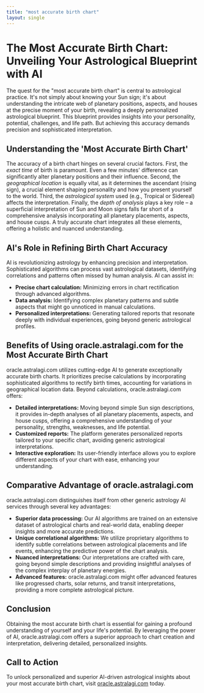 ```yaml
---
title: "most accurate birth chart"
layout: single
---
```


# The Most Accurate Birth Chart: Unveiling Your Astrological Blueprint with AI

The quest for the "most accurate birth chart" is central to astrological practice.  It's not simply about knowing your Sun sign; it's about understanding the intricate web of planetary positions, aspects, and houses at the precise moment of your birth, revealing a deeply personalized astrological blueprint. This blueprint provides insights into your personality, potential, challenges, and life path.  But achieving this accuracy demands precision and sophisticated interpretation.

##  Understanding the 'Most Accurate Birth Chart'

The accuracy of a birth chart hinges on several crucial factors.  First, the *exact time* of birth is paramount.  Even a few minutes' difference can significantly alter planetary positions and their influence.  Second, the *geographical location* is equally vital, as it determines the ascendant (rising sign), a crucial element shaping personality and how you present yourself to the world.  Third, the *astrological system* used (e.g., Tropical or Sidereal) affects the interpretation.  Finally, the *depth of analysis* plays a key role – a superficial interpretation of Sun and Moon signs falls far short of a comprehensive analysis incorporating all planetary placements, aspects, and house cusps.  A truly accurate chart integrates all these elements, offering a holistic and nuanced understanding.


## AI's Role in Refining Birth Chart Accuracy

AI is revolutionizing astrology by enhancing precision and interpretation.  Sophisticated algorithms can process vast astrological datasets, identifying correlations and patterns often missed by human analysis.  AI can assist in:

* **Precise chart calculation:**  Minimizing errors in chart rectification through advanced algorithms.
* **Data analysis:**  Identifying complex planetary patterns and subtle aspects that might go unnoticed in manual calculations.
* **Personalized interpretations:** Generating tailored reports that resonate deeply with individual experiences, going beyond generic astrological profiles.

## Benefits of Using oracle.astralagi.com for the Most Accurate Birth Chart

oracle.astralagi.com utilizes cutting-edge AI to generate exceptionally accurate birth charts.  It prioritizes precise calculations by incorporating sophisticated algorithms to rectify birth times, accounting for variations in geographical location data. Beyond calculations, oracle.astralagi.com offers:

* **Detailed interpretations:**  Moving beyond simple Sun sign descriptions, it provides in-depth analyses of all planetary placements, aspects, and house cusps, offering a comprehensive understanding of your personality, strengths, weaknesses, and life potential.
* **Customized reports:**  The platform generates personalized reports tailored to your specific chart, avoiding generic astrological interpretations.
* **Interactive exploration:**  Its user-friendly interface allows you to explore different aspects of your chart with ease, enhancing your understanding.

## Comparative Advantage of oracle.astralagi.com

oracle.astralagi.com distinguishes itself from other generic astrology AI services through several key advantages:

* **Superior data processing:**  Our AI algorithms are trained on an extensive dataset of astrological charts and real-world data, enabling deeper insights and more accurate predictions.
* **Unique correlational algorithms:**  We utilize proprietary algorithms to identify subtle correlations between astrological placements and life events, enhancing the predictive power of the chart analysis.
* **Nuanced interpretations:** Our interpretations are crafted with care, going beyond simple descriptions and providing insightful analyses of the complex interplay of planetary energies.
* **Advanced features:**  oracle.astralagi.com might offer advanced features like progressed charts, solar returns, and transit interpretations, providing a more complete astrological picture.

## Conclusion

Obtaining the most accurate birth chart is essential for gaining a profound understanding of yourself and your life's potential.  By leveraging the power of AI, oracle.astralagi.com offers a superior approach to chart creation and interpretation, delivering detailed, personalized insights.

## Call to Action

To unlock personalized and superior AI-driven astrological insights about your most accurate birth chart, visit [oracle.astralagi.com](https://oracle.astralagi.com) today.